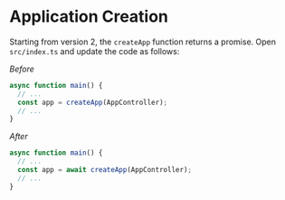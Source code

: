 # Application Creation

Starting from version 2, the `createApp` function returns a promise. Open `src/index.ts` and update the code as follows:

*Before*
```typescript
async function main() {
  // ...
  const app = createApp(AppController);
  // ...
}
```

*After*
```typescript
async function main() {
  // ...
  const app = await createApp(AppController);
  // ...
}
```